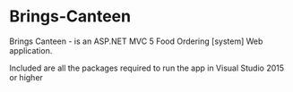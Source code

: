 # Brings-Canteen
Brings Canteen - is an ASP.NET MVC 5 Food Ordering [system] Web application.

Included are all the packages required to run the app in Visual Studio 2015 or higher
